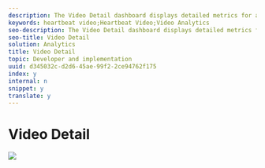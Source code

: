 ```yaml
---
description: The Video Detail dashboard displays detailed metrics for all videos, including concurrent viewers, content starts, completion rate, time spent, and ad starts.
keywords: heartbeat video;Heartbeat Video;Video Analytics
seo-description: The Video Detail dashboard displays detailed metrics for all videos, including concurrent viewers, content starts, completion rate, time spent, and ad starts.
seo-title: Video Detail
solution: Analytics
title: Video Detail
topic: Developer and implementation
uuid: d345032c-d2d6-45ae-99f2-2ce94762f175
index: y
internal: n
snippet: y
translate: y
---
```


# Video Detail

<a id="fig_97170B07348249AAAF0E4B1BA837F1CC"></a> ![](graphics/video-detail.png) 

